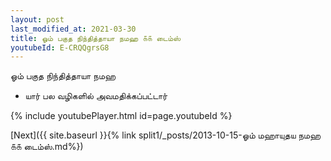 ```yaml
---
layout: post
last_modified_at: 2021-03-30
title: ஓம் பகுத நிந்தித்தாயா நமஹ ௧௧ டைம்ஸ்
youtubeId: E-CRQQgrsG8
---
```

 
 
 ஓம் பகுத நிந்தித்தாயா நமஹ  
 
 -  யார் பல வழிகளில் அவமதிக்கப்பட்டார் 
 
  
 
  
 
 
 
 
 
 


{% include youtubePlayer.html id=page.youtubeId %}
 
[Next]({{ site.baseurl }}{% link  split1/_posts/2013-10-15-ஓம் மஹாயுதய நமஹ ௧௧ டைம்ஸ்.md%})
 
